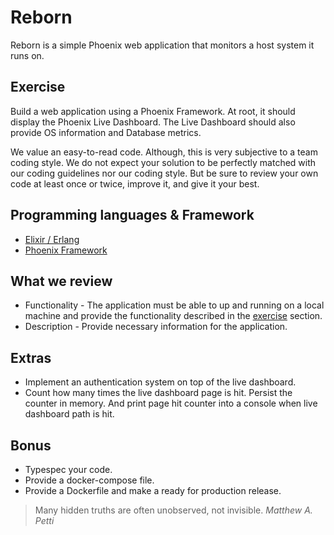 # Reborn

Reborn is a simple Phoenix web application that monitors a host system it runs on.

## Exercise

Build a web application using a Phoenix Framework. At root, it should display the Phoenix Live Dashboard. The Live Dashboard should also provide OS information and Database metrics.

We value an easy-to-read code. Although, this is very subjective to a team coding style. We do not expect your solution to be perfectly matched with our coding guidelines nor our coding style. But be sure to review your own code at least once or twice, improve it, and give it your best.

## Programming languages & Framework

* [Elixir / Erlang](https://elixir-lang.org/)
* [Phoenix Framework](https://www.phoenixframework.org/)

## What we review

* Functionality - The application must be able to up and running on a local machine and provide the functionality described in the [exercise](#exercise) section.
* Description - Provide necessary information for the application.

## Extras

* Implement an authentication system on top of the live dashboard.
* Count how many times the live dashboard page is hit. Persist the counter in memory. And print page hit counter into a console when live dashboard path is hit.

## Bonus

* Typespec your code.
* Provide a docker-compose file.
* Provide a Dockerfile and make a ready for production release.

> Many hidden truths are often unobserved, not invisible. _Matthew A. Petti_

<!--

# About this exercise

This exercise seems to be very hard at first glance, but after you realize that Phoenix already comes with a built-in feature (also generators) for the Live Dashboard, this exercise will be just a breeze.

Still, some bonus points require expertise in the Elixir/Erlang language and other knowledge like Docker.

Don't worry if you cannot do it now. Just be able to up and running Phoenix application is ok.

These are steps I hope will help you to complete this exercise in a short amount of time. But again, since this is an exercise meant for developers to get to know Elixir and Phoenix. So, there are some missing steps in this guideline. Please take time to also research from the sources we provide in this guideline as well.

## Setup and running Elixir

First of all, install The Elixir on your local machine.

We understand that, for most developers, Elixir doesn't seem quite well-known yet. So, it might feel a little bit overwhelming at the start. But we guarantee that this knowledge to set up and running Elixir will worth your while.

### Hold your horse!

Elixir development doesn't provide a convenient GUI (Graphic User Interface), so everything from now on will be based on running a command in a command prompt terminal. If you're not familiar with the command line terminal, we recommend learning a basic about it first.

### What is Elixir?

Elixir is a programming language built on top of Erlang. So, let's talk about Erlang first. Erlang, in short, is also a programming language built around 30 years ago by Ericsson Computer Science Laboratory.

Short story, Ericsson wanted to build a robust fault-tolerant distributed application. One of the products that use Erlang is the AXD301, an ATM Switch (Asynchronous Transfer Mode Switch) used for telecommunication.

Erlang is already great in its own field. However, the language syntax is somewhat cryptic for many developers. Hence, Elixir!

Elixir provides modern programming language syntax on top of Erlang. All Erlang features are still available but with more modern syntax. For more information, please see [Elixir website](https://elixir-lang.org/).

### Install Erlang and Elixir

#### For Mac user

Use [Homebrew](https://brew.sh/) to install Elixir should be the easiest way. Just two commands `brew install erlang` to install Erlang and `brew install elixir` to install Elixir. Please note that we don't recommend this approach since Elixir sometimes depends on a specific Erlang version. So, it's not guaranteed that this method will work all the time.

We suggest using a language version manager such as [asdf](https://github.com/asdf-vm/asdf) to manage your installed Elixir and Erlang.

#### For Windows user

Similar to Mac user, please use [Chocolatey](https://chocolatey.org/) to install Erlang and Elixir. Although the Erlang and Elixir version is not up to date, it's ok to use them to complete this exercise.

**HINT:** Elixir website also have recommended install guideline.

## Phoenix

Everything start from [Phoenix Framework website](https://www.phoenixframework.org/).

Elixir comes with a tool named Mix. It's a tool that is used for groundworks, including package installation.

Run `mix archive.install hex phx_new 1.5.8` should install Phoenix Framework into your current Elixir executable.

For more information, please visit [Phoenix overview](https://hexdocs.pm/phoenix/overview.html#content).

## Docker

We recommended installing your dependencies via [Docker](https://www.docker.com/).

For example, running a Postgres database is very simple by using this command,

```
docker run -d --name postgres -p 5432:5432 -e POSTGRES_PASSWORD=postgres postgres:13.2-alpine
```

## The rest

 Please follow [Phoenix Up and Running](https://hexdocs.pm/phoenix/up_and_running.html#content) guide. It should help you get everything up and running. Now, it's your turn to complete the exercise.

## Improve code quality

We recommend adding [Credo](https://github.com/rrrene/credo) to your application dependency and run it before submitting your code. It will help catch some minor mistakes and provide some insight into improving your code quality.

We also recommend running `mix format` before submitting your code. In fact, this is a must.

[Dialyzer](https://github.com/jeremyjh/dialyxir) is also another tool that we recommend using in your project. It will run through your application and find some type mismatched, resulting in catching a bug early on.

## Ending

We hope that this guideline will help you to complete this exercise. Good luck and have fun with the assignment!